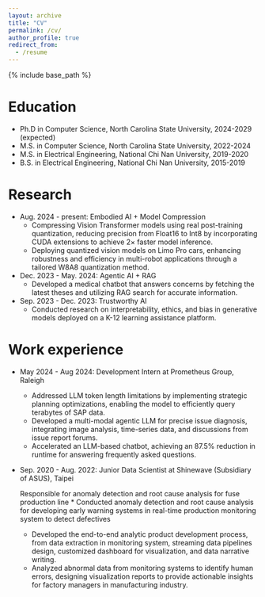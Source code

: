 ```yaml
---
layout: archive
title: "CV"
permalink: /cv/
author_profile: true
redirect_from:
  - /resume
---
```


{% include base_path %}

Education
======
* Ph.D in Computer Science, North Carolina State University, 2024-2029 (expected)
* M.S. in Computer Science, North Carolina State University, 2022-2024
* M.S. in Electrical Engineering, National Chi Nan University, 2019-2020
* B.S. in Electrical Engineering, National Chi Nan University, 2015-2019


Research
======
* Aug. 2024 - present: Embodied AI + Model Compression
  - Compressing Vision Transformer models using real post-training quantization, reducing precision from Float16 to Int8 by incorporating CUDA extensions to achieve 2× faster model inference.
  - Deploying quantized vision models on Limo Pro cars, enhancing robustness and efficiency in multi-robot applications through a tailored W8A8 quantization method.
* Dec. 2023 - May. 2024: Agentic AI + RAG
  - Developed a medical chatbot that answers concerns by fetching the latest theses and utilizing RAG search for accurate information.
* Sep. 2023 - Dec. 2023: Trustworthy AI
  - Conducted research on interpretability, ethics, and bias in generative models deployed on a K-12 learning assistance platform.


Work experience
======
* May 2024 - Aug 2024: Development Intern at Prometheus Group, Raleigh
  * Addressed LLM token length limitations by implementing strategic planning optimizations, enabling the model to efficiently query terabytes of SAP data.
  * Developed a multi-modal agentic LLM for precise issue diagnosis, integrating image analysis, time-series data, and discussions from issue report forums.
  * Accelerated an LLM-based chatbot, achieving an 87.5% reduction in runtime for answering frequently asked questions.

* Sep. 2020 - Aug. 2022: Junior Data Scientist at Shinewave (Subsidiary of ASUS), Taipei
  
  Responsible for anomaly detection and root cause analysis for fuse production line
  ­* Conducted anomaly detection and root cause analysis for developing early warning systems in real-time production monitoring system to detect defectives
  * Developed the end-to-end analytic product development process, from data extraction in monitoring system, streaming data pipelines design, customized dashboard for visualization, and data narrative writing.
  * Analyzed abnormal data from monitoring systems to identify human errors, designing visualization reports to provide actionable insights for factory managers in manufacturing industry.
